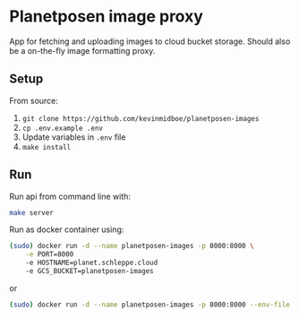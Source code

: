 # Planetposen image proxy

App for fetching and uploading images to cloud bucket storage. Should also be a on-the-fly image formatting proxy.

## Setup

From source:

1. `git clone https://github.com/kevinmidboe/planetposen-images`
2. `cp .env.example .env`
3. Update variables in `.env` file
4. `make install`

## Run

Run api from command line with:

```bash
make server
```

Run as docker container using:

```bash
(sudo) docker run -d --name planetposen-images -p 8000:8000 \
    -e PORT=8000
    -e HOSTNAME=planet.schleppe.cloud
    -e GCS_BUCKET=planetposen-images
```

or

```bash
(sudo) docker run -d --name planetposen-images -p 8000:8000 --env-file .env planetposen-images
```

